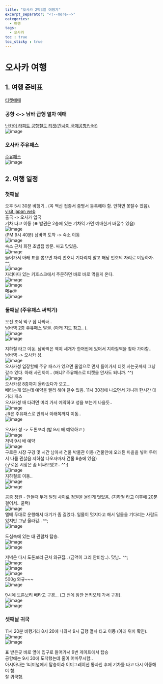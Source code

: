 ```yaml
---
title: "오사카 2박3일 여행기"
excerpt_separator: "<!--more-->"
categories:
  - 여행
tags:
  - 오사카 
toc : true
toc_sticky : true
---
```


# 오사카 여행

## 1. 여행 준비표
[티켓예매](https://www.klook.com/ko/)    

### 공항 <-> 남바 급행 열차 예매
[난카이 라피트 공항철도 티켓(간사이 국제공항/난바)](https://www.klook.com/ko/activity/599-kansai-airport-namba-train-ticket-osaka/?spm=SearchResult.SearchResult_LIST&clickId=340cea5d43)   
![image](https://user-images.githubusercontent.com/1435846/234105864-d3dd2215-4d9e-42e8-b53f-8994d0d49928.png)   

### 오사카 주유패스  
[주유패스](https://www.klook.com/ko/activity/82312-amazing-pass-osaka/?spm=City.Popular%3Aany%3A%3AHotAct%3ACard_LIST&clickId=7618478f37)  
![image](https://user-images.githubusercontent.com/1435846/234105403-8ea569fa-e391-4118-8971-665050e47ecd.png)  

## 2. 여행 일정
### 첫째날 
오후 5시 30분 비행기.. (꼭 백신 접종서 증명서 등록해야 함. 안하면 못탈수 있음).   
[visit japan web](https://vjw-lp.digital.go.jp/ko/)   
출국 -> 오사카 입국    
기차 타고 이동 (표 발권은 2층에 있는 기차역 가면 예매한거 바꿀수 있음)    
![image](https://user-images.githubusercontent.com/1435846/234583871-17efc896-9da4-4c87-b917-c310743f9d11.png)    
(PM 9시 40분) 남바역 도착 -> 숙소 이동       
![image](https://user-images.githubusercontent.com/1435846/234584295-9a166c25-b3c3-4532-a8c3-e01fdc9dac24.png)    
숙소 근처 회전 초밥집 방문. 싸고 맛있음.       
![image](https://user-images.githubusercontent.com/1435846/234584559-3eec9e63-ab76-445f-85d9-4f7f06b0940e.png)    
들어가서 아래 표를 뽑으면 자리 번호니 기다리지 말고 해당 번호의 자리로 이동하자. ^^;    
![image](https://user-images.githubusercontent.com/1435846/234585132-3fb73f00-2265-43f2-b17e-78c0f3314343.png)    
자리마다 있는 키호스크에서 주문하면 바로 바로 먹을게 온다.    
![image](https://user-images.githubusercontent.com/1435846/234584828-c91d7c92-1b32-4e8b-8fa5-c13bab466b50.png)    
![image](https://user-images.githubusercontent.com/1435846/234585282-66bff90f-f493-40ee-b7ec-a188de7f2af5.png)    
메뉴들    
![image](https://user-images.githubusercontent.com/1435846/234584979-77d98d26-1a71-4f2e-a6b4-5d6371367b0b.png)    

### 둘째날 (주유패스 써먹기)
오전 조식 먹구 집 나와서..        
남바역 2층 주유패스 발권. (아래 지도 참고.. ).    
![image](https://user-images.githubusercontent.com/1435846/234585572-cce4095c-8462-41e2-bfdf-82180798d978.png)    
![image](https://user-images.githubusercontent.com/1435846/234585669-bca0c5dd-a53d-4091-953e-75493ab11662.png)    

지하철 타고 이동. 남바역은 역이 세개가 한꺼번에 있어서 지하철역을 찾아 가야함..        
남바역 -> 오사카 성.     
![image](https://user-images.githubusercontent.com/1435846/234585945-5e0e9ecf-7eb2-4345-ae2b-9fdff0c08462.png)    
오사카성 입장할때 주유 패스가 있으면 줄옆으로 먼저 들어가서 티켓 사는곳까지 그냥 갈수 있다. 아래 사진까지.. (왜냐? 주유패스로 티켓을 안사도 되니까. ^^)    
![image](https://user-images.githubusercontent.com/1435846/234586382-8b0d1e34-41d3-4474-b8ab-4ce0c5de68f0.png)    
오사카성 8층까지 올라갔다가 오고...     
배타는게 있는데 예약을 빨리 해야 탈수 있음. 11시 30경에 나오면서 가니까 한시간 대기라 패스    
오사카성 배 타려면 미리 가서 예약하고 성을 보는게 나을듯..     
![image](https://user-images.githubusercontent.com/1435846/234586961-f2bc3a26-1127-4dcd-8c50-eae2ebb9cbd8.png)    
JR은 주유패스로 안되서 아래쪽까지 이동..     
![image](https://user-images.githubusercontent.com/1435846/234586736-c28ad6b9-06ad-4d72-81f1-df4321cb61f2.png)    

오사카 성 -> 도톤보리 (밤 9시 배 예약하고 )    
![image](https://user-images.githubusercontent.com/1435846/234587380-3e9e55c2-7136-4989-b555-72061e847e1a.png)    
저녁 9시 배 예약    
![image](https://user-images.githubusercontent.com/1435846/234587542-28702cea-5717-4145-b560-72b95a75db7d.png)    
구로몬 시장 구경 및 시간 남아서 건물 박물관 이동 (건물안에 오래된 마을을 넣어 두어서 나름 괜찮음 지하철 나오자마자 건물 8층에 있음)        
(구로몬 시장은 좀 비싸보였고.. ^^;)    
![image](https://user-images.githubusercontent.com/1435846/234588435-5b1dba6b-4424-4fec-add7-75ab93f6a290.png)    
지하철로 이동..     
![image](https://user-images.githubusercontent.com/1435846/234588319-60c0d737-7df5-49a5-89f2-9b00d13cdc5b.png)    
![image](https://user-images.githubusercontent.com/1435846/234588550-608d50e8-efc0-4bf2-bca7-d18620755621.png)    
    
공중 정원 - 만들때 두개 빌딩 사이로 정원을 올린게 멋있음. (지하철 타고 이후에 20분 걸어서.. 쿨럭)    
![image](https://user-images.githubusercontent.com/1435846/234588943-ef32fadf-d570-4470-b6b2-2ca5e3e54239.png)    
엘베 두대로 운행해서 대기가 좀 길었다. 일몰이 멋지다고 해서 일몰을 기다리는 사람도 있지만 그냥 올라감.. ^^;     
![image](https://user-images.githubusercontent.com/1435846/234588740-67aaeacb-d8e7-4598-b04a-99f888399747.png)    

도심속에 있는 대 관람차 탑승.       
![image](https://user-images.githubusercontent.com/1435846/234589174-c2a0195e-bba3-406b-ac43-0a650f55325c.png)    
![image](https://user-images.githubusercontent.com/1435846/234589887-48da1273-c3eb-4408-83fe-5e5dbe8e0f9b.png)    
    
저녁은 다시 도톤보리 근처 와규집.. (금액이 그리 안비쌈..).   맛남.. ^^;     
![image](https://user-images.githubusercontent.com/1435846/234589594-929920f5-ed6c-4d61-867c-3299b01fdac4.png)    
![image](https://user-images.githubusercontent.com/1435846/234589686-55f5b0f8-d631-49a2-aede-39d9ba63f6f6.png)    
![image](https://user-images.githubusercontent.com/1435846/234590081-c8c7afea-6e6b-49bd-9119-7d10db5485ce.png)    
500g 와규~~~    
![image](https://user-images.githubusercontent.com/1435846/234590196-a87f4630-8194-4b65-9019-cc788bc389a7.png)    
    
9시에 토톤보리 배타고 구경...  (그 전에 잠깐 돈키오테 가서 구경).     
![image](https://user-images.githubusercontent.com/1435846/234590482-0775088e-0c6f-4b46-be72-f8d62e7a8b32.png)    
![image](https://user-images.githubusercontent.com/1435846/234590558-304c9bd0-9702-4adb-b800-efa708903599.png)    


### 셋째날 귀국
11시 20분 비행기라 8시 20에 나와서 9시 급행 열차 타고 이동 (아래 위치 확인).      
![image](https://user-images.githubusercontent.com/1435846/234590795-d5281580-0876-42fb-b82c-273ed82c3071.png)    
![image](https://user-images.githubusercontent.com/1435846/234590940-68624a34-812a-4cca-884f-baea81fb9e30.png)    

표 받은곳 바로 옆에 입구로 들어가서 9번 게이트에서 탑승    
공항에는 9시 30에 도착했는데 줄이 어마무시함..         
아시아나는 1터미널에서 탑승이라 이미그레이션 통과한 후에 기차를 타고 다시 이동해야 함.        
잘 귀국함.        


